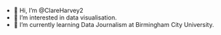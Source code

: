 - 👋 Hi, I’m @ClareHarvey2
- 👀 I’m interested in data visualisation.
- 🌱 I’m currently learning Data Journalism at Birmingham City University.

<!---
ClareHarvey2/ClareHarvey2 is a ✨ special ✨ repository because its `README.md` (this file) appears on your GitHub profile.
You can click the Preview link to take a look at your changes.
--->
